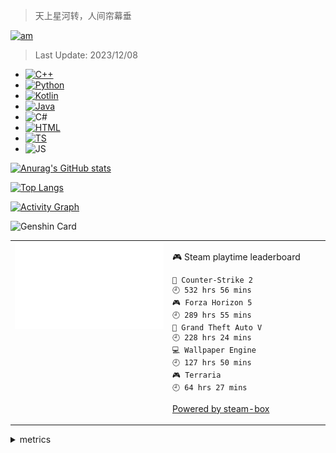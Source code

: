 > 天上星河转，人间帘幕垂

[![am][am-logo]][am-url]
> Last Update: 2023/12/08

- [![C++][cpp-logo]][cpp-url]
- [![Python][py-logo]][py-url]
- [![Kotlin][kt-logo]][kt-url]
- [![Java][java-logo]][java-url]
- ![C#][cs-logo]
- [![HTML][html-logo]][html-url]
- [![TS][ts-logo]][ts-url]
- ![JS][js-logo]

[![Anurag's GitHub stats][stat]][github-url]

[![Top Langs][lang]][github-url]

[![Activity Graph][graph]][github-url]

![Genshin Card][genshin-card]

<table>
<tr>
<td style="vertical-align: top;width: 50%">
<a href="https://github.com/qhy040404/github-stats">
 <img src="https://raw.githubusercontent.com/qhy040404/github-stats/master/generated/overview.svg#gh-dark-mode-only"/>
</a>
</td>
<td style="vertical-align: top;width: 50%">

<!-- steam-box start -->
🎮 Steam playtime leaderboard
```text
🔫 Counter-Strike 2                 🕘 532 hrs 56 mins
🎮 Forza Horizon 5                  🕘 289 hrs 55 mins
🚓 Grand Theft Auto V               🕘 228 hrs 24 mins
💻 Wallpaper Engine                 🕘 127 hrs 50 mins
🎮 Terraria                         🕘 64 hrs 27 mins
```
<!-- Powered by https://github.com/YouEclipse/steam-box . -->
<!-- steam-box end -->

[Powered by steam-box](https://github.com/YouEclipse/steam-box)

</td>
</tr>
</table>

<details>
  <summary>metrics</summary>
  
  ![](github-metrics.svg)
</details>

[github-logo]:https://img.shields.io/badge/-GitHub-black?logo=GitHub&style=flat-square
[github-url]:https://github.com/qhy040404
[am-logo]:https://img.shields.io/badge/Apple%20Music-Playlist-FA243C?logo=applemusic&logoColor=white&style=flat-square
[am-url]:https://music.apple.com/cn/playlist/just-my-favorite/pl.u-8aAVZglHWya2xM

[cpp-logo]:https://img.shields.io/badge/-C++-00599c?logo=cplusplus&logoColor=white&style=flat-square
[cpp-url]:https://isocpp.org/
[py-logo]:https://img.shields.io/badge/-Python-3776ab?logo=python&logoColor=white&style=flat-square
[py-url]:https://www.python.org/
[kt-logo]:https://img.shields.io/badge/-Kotlin-7f52ff?logo=kotlin&logoColor=white&style=flat-square
[kt-url]:https://kotlinlang.org/
[java-logo]:https://img.shields.io/badge/-Java-007396?logo=java&logoColor=white&style=flat-square
[java-url]:https://developer.oracle.com/java/
[cs-logo]:https://img.shields.io/badge/-C%23-239120?logo=csharp&logoColor=white&style=flat-square
[html-logo]:https://img.shields.io/badge/-HTML-E34F26?logo=html5&logoColor=white&style=flat-square
[html-url]:https://html5.org/
[ts-logo]:https://img.shields.io/badge/-TypeScript-3178C6?logo=typescript&logoColor=white&style=flat-square
[ts-url]:https://www.typescriptlang.org/
[js-logo]:https://img.shields.io/badge/-JavaScript-f7df1e?logo=javascript&logoColor=white&style=flat-square

[stat]:https://github-readme-stats-qhy040404.vercel.app/api?username=qhy040404&count_private=true&include_all_commits=true&show_icons=true&theme=dark
[lang]:https://github-readme-stats-qhy040404.vercel.app/api/top-langs/?username=qhy040404&layout=compact&theme=dark&card_width=448&langs_count=10&exclude_repo=unlock-music&hide=inno%20setup
[graph]:https://github-readme-activity-graph-qhy040404.vercel.app/graph?username=qhy040404&theme=react-dark
[genshin-card]:https://ys.himiku.com/rand/318490747.png
